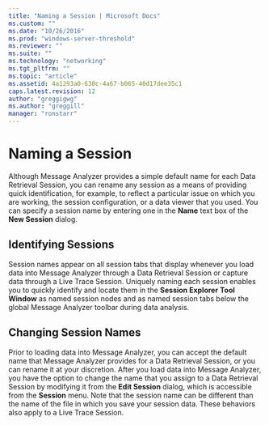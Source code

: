 ```yaml
---
title: "Naming a Session | Microsoft Docs"
ms.custom: ""
ms.date: "10/26/2016"
ms.prod: "windows-server-threshold"
ms.reviewer: ""
ms.suite: ""
ms.technology: "networking"
ms.tgt_pltfrm: ""
ms.topic: "article"
ms.assetid: 4a1293a0-630c-4a67-b065-40d17dee35c1
caps.latest.revision: 12
author: "greggigwg"
ms.author: "greggill"
manager: "ronstarr"
---
```


# Naming a Session

Although Message Analyzer provides a simple default name for each Data Retrieval Session, you can rename any session as a means of providing quick identification, for example, to reflect a particular issue on which you are working, the session configuration, or a data viewer that you used. You can specify a session name by entering one in the **Name** text box of the **New Session** dialog.  
  
## Identifying Sessions  

 Session names appear on all session tabs that display whenever you load data into Message Analyzer through a Data Retrieval Session or capture data through a Live Trace Session. Uniquely naming each session enables you to quickly identify and locate them in the **Session Explorer** **Tool Window** as named session nodes and as named session tabs below the global Message Analyzer toolbar during data analysis.  
  
## Changing Session Names  

 Prior to loading data into Message Analyzer, you can accept the default name that Message Analyzer provides for a Data Retrieval Session, or you can rename it at your discretion. After you load data into Message Analyzer, you have the option to change the name that you assign to a Data Retrieval Session by modifying it from the **Edit Session** dialog, which is accessible from the **Session** menu. Note that the session name can be different than the name of the file in which you save your session data. These behaviors also apply to a Live Trace Session.